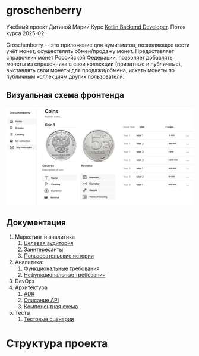 # groschenberry

Учебный проект Дитиной Марии
Курс [Kotlin Backend Developer](https://otus.ru/lessons/kotlin/).
Поток курса 2025-02.

Groschenberry -- это приложение для нумизматов, позволяющее вести учёт монет, осуществлять обмен/продажу монет. 
Предоставляет справочник монет Российской Федерации, позволяет добавлять монеты из справочника в свои коллекции (приватные и публичные), 
выставлять свои монеты для продажи/обмена, искать монеты по публичным коллекциям других пользователй.

## Визуальная схема фронтенда

![Макет фронта](imgs/design-layout.png)

## Документация

1. Маркетинг и аналитика
    1. [Целевая аудитория](./docs/01-biz/01-target-audience.md)
    2. [Заинтересанты](./docs/01-biz/02-stakeholders.md)
    3. [Пользовательские истории](./docs/01-biz/03-bizreq.md)
2. Аналитика:
    1. [Функциональные требования](./docs/02-analysis/01-functional-requiremens.md)
    2. [Нефункциональные требования](./docs/02-analysis/02-nonfunctional-requirements.md)
3. DevOps
4. Архитектура
   1. [ADR](./docs/04-architecture/01-adrs.md)
   2. [Описание API](./docs/04-architecture/02-api.md)
   3. [Компонентная схема](./docs/04-architecture/03-arch.md)
5. Тесты
   1. [Тестовые сценарии](./docs/05-testing/01-tests-list.md)

# Структура проекта
